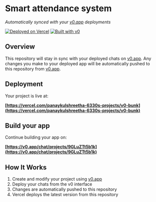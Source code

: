# Smart attendance system

*Automatically synced with your [v0.app](https://v0.app) deployments*

[![Deployed on Vercel](https://img.shields.io/badge/Deployed%20on-Vercel-black?style=for-the-badge&logo=vercel)](https://vercel.com/panaykulshreetha-6330s-projects/v0-bunk)
[![Built with v0](https://img.shields.io/badge/Built%20with-v0.app-black?style=for-the-badge)](https://v0.app/chat/projects/9GLuZTt5b1k)

## Overview

This repository will stay in sync with your deployed chats on [v0.app](https://v0.app).
Any changes you make to your deployed app will be automatically pushed to this repository from [v0.app](https://v0.app).

## Deployment

Your project is live at:

**[https://vercel.com/panaykulshreetha-6330s-projects/v0-bunk](https://vercel.com/panaykulshreetha-6330s-projects/v0-bunk)**

## Build your app

Continue building your app on:

**[https://v0.app/chat/projects/9GLuZTt5b1k](https://v0.app/chat/projects/9GLuZTt5b1k)**

## How It Works

1. Create and modify your project using [v0.app](https://v0.app)
2. Deploy your chats from the v0 interface
3. Changes are automatically pushed to this repository
4. Vercel deploys the latest version from this repository
